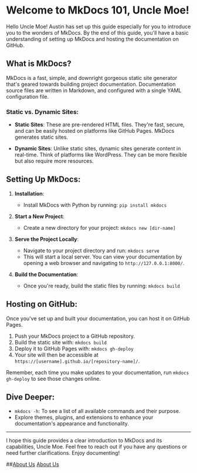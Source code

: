 # Welcome to MkDocs 101, Uncle Moe!

Hello Uncle Moe! Austin has set up this guide especially for you to introduce you to the wonders of MkDocs. By the end of this guide, you'll have a basic understanding of setting up MkDocs and hosting the documentation on GitHub.

## What is MkDocs?

MkDocs is a fast, simple, and downright gorgeous static site generator that's geared towards building project documentation. Documentation source files are written in Markdown, and configured with a single YAML configuration file.

### Static vs. Dynamic Sites:

- **Static Sites**: These are pre-rendered HTML files. They're fast, secure, and can be easily hosted on platforms like GitHub Pages. MkDocs generates static sites.
  
- **Dynamic Sites**: Unlike static sites, dynamic sites generate content in real-time. Think of platforms like WordPress. They can be more flexible but also require more resources.

## Setting Up MkDocs:

1. **Installation**:
   - Install MkDocs with Python by running: `pip install mkdocs`
   
2. **Start a New Project**:
   - Create a new directory for your project: `mkdocs new [dir-name]`

3. **Serve the Project Locally**:
   - Navigate to your project directory and run: `mkdocs serve`
   - This will start a local server. You can view your documentation by opening a web browser and navigating to `http://127.0.0.1:8000/`.

4. **Build the Documentation**:
   - Once you're ready, build the static files by running: `mkdocs build`

## Hosting on GitHub:

Once you've set up and built your documentation, you can host it on GitHub Pages. 

1. Push your MkDocs project to a GitHub repository.
2. Build the static site with: `mkdocs build`
3. Deploy it to GitHub Pages with: `mkdocs gh-deploy`
4. Your site will then be accessible at `https://[username].github.io/[repository-name]/`.

Remember, each time you make updates to your documentation, run `mkdocs gh-deploy` to see those changes online.

## Dive Deeper:

- `mkdocs -h`: To see a list of all available commands and their purpose.
- Explore themes, plugins, and extensions to enhance your documentation's appearance and functionality.

---

I hope this guide provides a clear introduction to MkDocs and its capabilities, Uncle Moe. Feel free to reach out if you have any questions or need further clarifications. Enjoy documenting!


##[About Us](about.md)
[About Us](about.md)